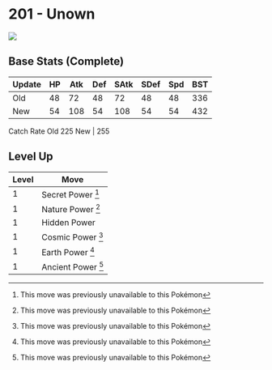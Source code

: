 # 201 - Unown
![][201]

## Base Stats (Complete)

Update | HP | Atk | Def | SAtk | SDef | Spd | BST
---    | ---| --- | --- | ---  | ---  | --- | ---
Old    | 48 |  72 |  48 |  72  |  48  |  48  |  336
New    | 54 |  108 |  54 |  108  |  54  |  54  |  432

Catch Rate
Old     225
New    | 255

## Level Up

Level | Move
---   | ---
  1   | Secret Power [^1]
  1   | Nature Power [^1]
  1   | Hidden Power
  1   | Cosmic Power [^1]
  1   | Earth Power [^1]
  1   | Ancient Power [^1]



[201]: ../img/pokemon/201.png

[^1]: This move was previously unavailable to this Pokémon